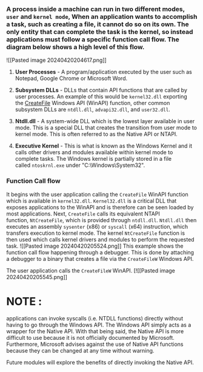 ### A process inside a machine can run in two different modes, `user` and `kernel mode`, When an application wants to accomplish a task, such as creating a file, it cannot do so on its own. The only entity that can complete the task is the kernel, so instead applications must follow a specific function call flow. The diagram below shows a high level of this flow.

![[Pasted image 20240420204617.png]]

1. **User Processes** - A program/application executed by the user such as Notepad, Google Chrome or Microsoft Word.

2. **Subsystem DLLs** - DLLs that contain API functions that are called by user processes. An example of this would be `kernel32.dll` exporting the [CreateFile](https://learn.microsoft.com/en-us/windows/win32/api/fileapi/nf-fileapi-createfilea) Windows API (WinAPI) function, other common subsystem DLLs are `ntdll.dll`, `advapi32.dll`, and `user32.dll`.

3. **Ntdll.dll** - A system-wide DLL which is the lowest layer available in user mode. This is a special DLL that creates the transition from user mode to kernel mode. This is often referred to as the Native API or NTAPI.

4. **Executive Kernel** - This is what is known as the Windows Kernel and it calls other drivers and modules available within kernel mode to complete tasks. The Windows kernel is partially stored in a file called `ntoskrnl.exe` under "C:\Windows\System32".

### Function Call flow
It begins with the user application calling the `CreateFile` WinAPI function which is available in `kernel32.dll`. `Kernel32.dll` is a critical DLL that exposes applications to the WinAPI and is therefore can be seen loaded by most applications. Next, `CreateFile` calls its equivalent NTAPI function, `NtCreateFile`, which is provided through `ntdll.dll`. `Ntdll.dll` then executes an assembly `sysenter` (x86) or `syscall` (x64) instruction, which transfers execution to kernel mode. The kernel `NtCreateFile` function is then used which calls kernel drivers and modules to perform the requested task.
![[Pasted image 20240420205524.png]]
This example shows the function call flow happening through a debugger. This is done by attaching a debugger to a binary that creates a file via the `CreateFileW` Windows API.

The user application calls the `CreateFileW` WinAPI.
[![[Pasted image 20240420205545.png]]
# NOTE : 
applications can invoke syscalls (i.e. NTDLL functions) directly without having to go through the Windows API. The Windows API simply acts as a wrapper for the Native API. With that being said, the Native API is more difficult to use because it is not officially documented by Microsoft. Furthermore, Microsoft advises against the use of Native API functions because they can be changed at any time without warning.

Future modules will explore the benefits of directly invoking the Native API.